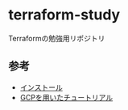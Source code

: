 # terraform-study

Terraformの勉強用リポジトリ

## 参考

- [インストール](https://learn.hashicorp.com/tutorials/terraform/install-cli)
- [GCPを用いたチュートリアル](https://learn.hashicorp.com/tutorials/terraform/google-cloud-platform-build)
